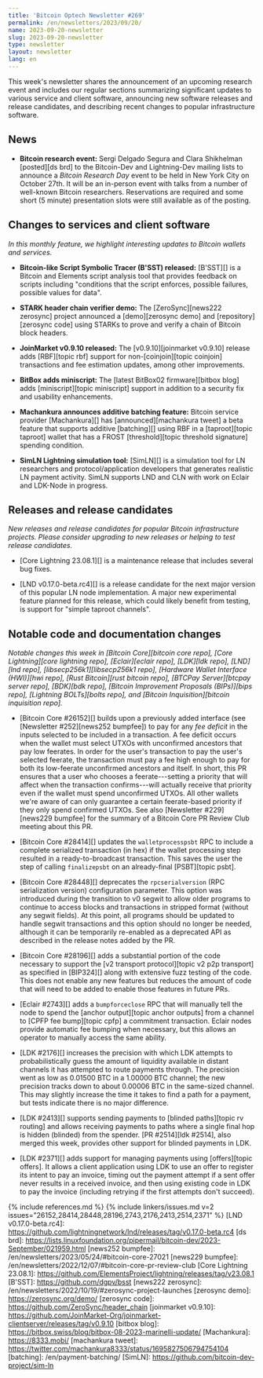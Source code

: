 ```yaml
---
title: 'Bitcoin Optech Newsletter #269'
permalink: /en/newsletters/2023/09/20/
name: 2023-09-20-newsletter
slug: 2023-09-20-newsletter
type: newsletter
layout: newsletter
lang: en
---
```

This week's newsletter shares the announcement of an upcoming research
event and includes our regular sections summarizing significant updates
to various service and client software, announcing new software releases
and release candidates, and describing recent changes to popular
infrastructure software.

## News

- **Bitcoin research event:** Sergi Delgado Segura and Clara Shikhelman
  [posted][ds brd] to the Bitcoin-Dev and Lightning-Dev mailing lists to
  announce a _Bitcoin Research Day_ event to be held in New York City on
  October 27th.  It will be an in-person event with talks from a number
  of well-known Bitcoin researchers.  Reservations are required and
  some short (5 minute) presentation slots were still available as of
  the posting.

## Changes to services and client software

*In this monthly feature, we highlight interesting updates to Bitcoin
wallets and services.*

- **Bitcoin-like Script Symbolic Tracer (B'SST) released:**
  [B'SST][] is a Bitcoin and Elements script analysis tool that provides feedback
  on scripts including "conditions that the script enforces, possible
  failures, possible values for data".

- **STARK header chain verifier demo:**
  The [ZeroSync][news222 zerosync] project announced a [demo][zerosync demo] and
  [repository][zerosync code] using STARKs to prove and verify a chain of Bitcoin block headers.

- **JoinMarket v0.9.10 released:**
  The [v0.9.10][joinmarket v0.9.10] release adds [RBF][topic rbf] support for
  non-[coinjoin][topic coinjoin] transactions and fee estimation updates, among
  other improvements.

- **BitBox adds miniscript:**
  The [latest BitBox02 firmware][bitbox blog] adds [miniscript][topic
  miniscript] support in addition to a security fix and usability enhancements.

- **Machankura announces additive batching feature:**
  Bitcoin service provider [Machankura][] has [announced][machankura tweet] a
  beta feature that supports additive [batching][] using RBF in a [taproot][topic
  taproot] wallet that has a FROST [threshold][topic threshold signature] spending condition.

- **SimLN Lightning simulation tool:**
  [SimLN][] is a simulation tool for LN researchers and protocol/application
  developers that generates realistic LN payment activity. SimLN supports
  LND and CLN with work on Eclair and LDK-Node in progress.

## Releases and release candidates

*New releases and release candidates for popular Bitcoin infrastructure
projects.  Please consider upgrading to new releases or helping to test
release candidates.*

- [Core Lightning 23.08.1][] is a maintenance release that includes
  several bug fixes.

- [LND v0.17.0-beta.rc4][] is a release candidate for the next major
  version of this popular LN node implementation.  A major new
  experimental feature planned for this release, which could likely
  benefit from testing, is support for "simple taproot channels".

## Notable code and documentation changes

*Notable changes this week in [Bitcoin Core][bitcoin core repo], [Core
Lightning][core lightning repo], [Eclair][eclair repo], [LDK][ldk repo],
[LND][lnd repo], [libsecp256k1][libsecp256k1 repo], [Hardware Wallet
Interface (HWI)][hwi repo], [Rust Bitcoin][rust bitcoin repo], [BTCPay
Server][btcpay server repo], [BDK][bdk repo], [Bitcoin Improvement
Proposals (BIPs)][bips repo], [Lightning BOLTs][bolts repo], and
[Bitcoin Inquisition][bitcoin inquisition repo].*

- [Bitcoin Core #26152][] builds upon a previously added interface (see
  [Newsletter #252][news252 bumpfee]) to pay for any _fee deficit_ in
  the inputs selected to be included in a transaction.  A fee deficit
  occurs when the wallet must select UTXOs with unconfirmed ancestors
  that pay low feerates.  In order for the user's transaction to pay the
  user's selected feerate, the transaction must pay a fee high enough to
  pay for both its low-feerate unconfirmed ancestors and itself.  In
  short, this PR ensures that a user who chooses a feerate---setting a
  priority that will affect when the transaction confirms---will actually
  receive that priority even if the wallet must spend unconfirmed UTXOs.
  All other wallets we're aware of can only guarantee a certain
  feerate-based priority if they only spend confirmed UTXOs.  See also
  [Newsletter #229][news229 bumpfee] for the summary of a Bitcoin Core
  PR Review Club meeting about this PR.

- [Bitcoin Core #28414][] updates the `walletprocesspsbt` RPC to include
  a complete serialized transaction (in hex) if the wallet processing
  step resulted in a ready-to-broadcast transaction.  This saves the
  user the step of calling `finalizepsbt` on an already-final
  [PSBT][topic psbt].

- [Bitcoin Core #28448][] deprecates the `rpcserialversion` (RPC
  serialization version) configuration parameter.  This option was
  introduced during the transition to v0 segwit to allow older programs
  to continue to access blocks and transactions in stripped format
  (without any segwit fields).  At this point, all programs should be
  updated to handle segwit transactions and this option should no longer
  be needed, although it can be temporarily re-enabled as a deprecated
  API as described in the release notes added by the PR.

- [Bitcoin Core #28196][] adds a substantial portion of the code
  necessary to support the [v2 transport protocol][topic v2 p2p
  transport] as specified in [BIP324][] along with extensive fuzz
  testing of the code.  This does not enable any new features but
  reduces the amount of code that will need to be added to enable those
  features in future PRs.

- [Eclair #2743][] adds a `bumpforceclose` RPC that will manually tell
  the node to spend the [anchor output][topic anchor outputs] from a
  channel to [CPFP fee bump][topic cpfp] a commitment transaction.
  Eclair nodes provide automatic fee bumping when necessary, but this
  allows an operator to manually access the same ability.

- [LDK #2176][] increases the precision with which LDK attempts to
  probabilistically guess the amount of liquidity available in distant
  channels it has attempted to route payments through.  The precision
  went as low as 0.01500 BTC in a 1.00000 BTC channel; the new precision
  tracks down to about 0.00006 BTC in the same-sized channel.  This may
  slightly increase the time it takes to find a path for a payment, but
  tests indicate there is no major difference.

- [LDK #2413][] supports sending payments to [blinded paths][topic rv
  routing] and allows receiving payments to paths where a single final
  hop is hidden (blinded) from the spender.  [PR #2514][ldk #2514], also
  merged this week, provides other support for blinded payments in LDK.

- [LDK #2371][] adds support for managing payments using [offers][topic
  offers].  It allows a client application using LDK to use an offer to
  register its intent to pay an invoice, timing out the payment attempt
  if a sent offer never results in a received invoice, and then using
  existing code in LDK to pay the invoice (including retrying if the
  first attempts don't succeed).

{% include references.md %}
{% include linkers/issues.md v=2 issues="26152,28414,28448,28196,2743,2176,2413,2514,2371" %}
[LND v0.17.0-beta.rc4]: https://github.com/lightningnetwork/lnd/releases/tag/v0.17.0-beta.rc4
[ds brd]: https://lists.linuxfoundation.org/pipermail/bitcoin-dev/2023-September/021959.html
[news252 bumpfee]: /en/newsletters/2023/05/24/#bitcoin-core-27021
[news229 bumpfee]: /en/newsletters/2022/12/07/#bitcoin-core-pr-review-club
[Core Lightning 23.08.1]: https://github.com/ElementsProject/lightning/releases/tag/v23.08.1
[B'SST]: https://github.com/dgpv/bsst
[news222 zerosync]: /en/newsletters/2022/10/19/#zerosync-project-launches
[zerosync demo]: https://zerosync.org/demo/
[zerosync code]: https://github.com/ZeroSync/header_chain
[joinmarket v0.9.10]: https://github.com/JoinMarket-Org/joinmarket-clientserver/releases/tag/v0.9.10
[bitbox blog]: https://bitbox.swiss/blog/bitbox-08-2023-marinelli-update/
[Machankura]: https://8333.mobi/
[machankura tweet]: https://twitter.com/machankura8333/status/1695827506794754104
[batching]: /en/payment-batching/
[SimLN]: https://github.com/bitcoin-dev-project/sim-ln
